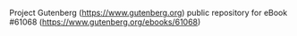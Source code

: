 Project Gutenberg (https://www.gutenberg.org) public repository for eBook #61068 (https://www.gutenberg.org/ebooks/61068)
